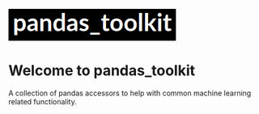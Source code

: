 ![alt_text](img/logo.png)

# Welcome to pandas_toolkit

A collection of pandas accessors to help with common machine learning related functionality.

